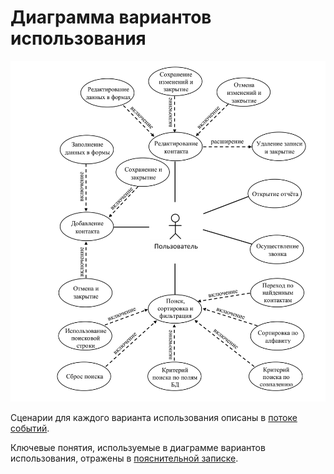# Диаграмма вариантов использования

![Диаграмма вариантов использования](../../../Images/System%20design/Use%20Case.png)

Сценарии для каждого варианта использования описаны в [потоке событий](../UseCase/Flow%20of%20Events.md).

Ключевые понятия, используемые в диаграмме вариантов использования, отражены в [пояснительной записке](../UseCase/Glossarium.md). 